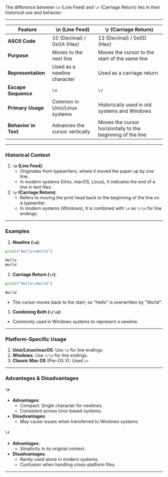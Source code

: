 The difference between `\n` (Line Feed) and `\r` (Carriage Return) lies in their historical use and behavior:

---

| **Feature**          | **\n (Line Feed)**             | **\r (Carriage Return)**                                   |
| -------------------- | ------------------------------ | ---------------------------------------------------------- |
| **ASCII Code**       | 10 (Decimal) / 0x0A (Hex)      | 13 (Decimal) / 0x0D (Hex)                                  |
| **Purpose**          | Moves to the next line         | Moves the cursor to the start of the same line             |
| **Representation**   | Used as a newline character    | Used as a carriage return                                  |
| **Escape Sequence**  | `\n`                           | `\r`                                                       |
| **Primary Usage**    | Common in Unix/Linux systems   | Historically used in old systems and Windows               |
| **Behavior in Text** | Advances the cursor vertically | Moves the cursor horizontally to the beginning of the line |

---

### **Historical Context**

1. **`\n` (Line Feed)**:
	- Originates from typewriters, where it moved the paper up by one line.
	- In modern systems (Unix, macOS, Linux), it indicates the end of a line in text files.
2. **`\r` (Carriage Return)**:
	- Refers to moving the print head back to the beginning of the line on a typewriter.
	- In modern systems (Windows), it is combined with `\n` as `\r\n` for line endings.

---
### **Examples**

1. **Newline (`\n`)**:
```python
print("Hello\nWorld")
```

```txt
Hello
World
```

1. **Carriage Return (`\r`)**:
```python
print("Hello\rWorld")
```

```txt
World
```
- The cursor moves back to the start, so "Hello" is overwritten by "World".

1. **Combining Both (`\r\n`)**:
- Commonly used in Windows systems to represent a newline.

---

### **Platform-Specific Usage**

1. **Unix/Linux/macOS**: Use `\n` for line endings.
2. **Windows**: Use `\r\n` for line endings.
3. **Classic Mac OS** (Pre-OS X): Used `\r`.

---

### **Advantages & Disadvantages**

#### **`\n`**

- **Advantages**:
    - Compact: Single character for newlines.
    - Consistent across Unix-based systems.
- **Disadvantages**:
    - May cause issues when transferred to Windows systems.

#### **`\r`**

- **Advantages**:
	- Simplicity in its original context.
- **Disadvantages**:
	- Rarely used alone in modern systems.
	- Confusion when handling cross-platform files.
	
---